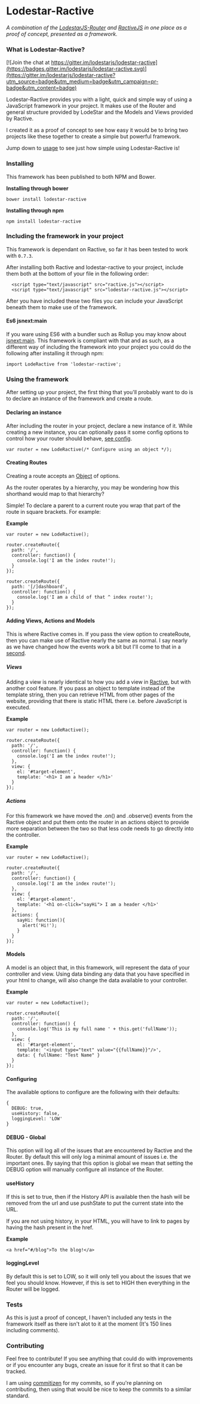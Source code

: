 Lodestar-Ractive
==
_A combination of the [LodestarJS-Router](https://github.com/lodestarjs/lodestar-router) and [RactiveJS](https://github.com/ractivejs/ractive) in one place as a proof of concept, presented as a framework._

### What is Lodestar-Ractive?

[![Join the chat at https://gitter.im/lodestarjs/lodestar-ractive](https://badges.gitter.im/lodestarjs/lodestar-ractive.svg)](https://gitter.im/lodestarjs/lodestar-ractive?utm_source=badge&utm_medium=badge&utm_campaign=pr-badge&utm_content=badge)

Lodestar-Ractive provides you with a light, quick and simple way of using a JavaScript framework in your project. It makes use of the Router and general structure provided by LodeStar and the Models and Views provided by Ractive.

I created it as a proof of concept to see how easy it would be to bring two projects like these together to create a simple but powerful framework.

Jump down to [usage](#Using-the-framework) to see just how simple using Lodestar-Ractive is!

### Installing

This framework has been published to both NPM and Bower.

**Installing through bower**
```
bower install lodestar-ractive
````
**Installing through npm**
```
npm install lodestar-ractive
```

### Including the framework in your project

This framework is dependant on Ractive, so far it has been tested to work with `0.7.3`.

After installing both Ractive and lodestar-ractive to your project, include them both at the bottom of your file in the following order:
```
  <script type="text/javascript" src="ractive.js"></script>
  <script type="text/javascript" src="lodestar-ractive.js"></script>
```

After you have included these two files you can include your JavaScript beneath them to make use of the framework.

#### Es6 jsnext:main
If you ware using ES6 with a bundler such as Rollup you may know about [jsnext:main](https://github.com/rollup/rollup/wiki/jsnext:main). This framework is compliant with that and as such, as a different way of including the framework into your project you could do the following after installing it through npm:

```
import LodeRactive from 'lodestar-ractive';
```

### Using the framework

After setting up your project, the first thing that you'll probably want to do is to declare an instance of the framework and create a route.

#### Declaring an instance

After including the router in your project, declare a new instance of it. While creating a new instance, you can optionally pass it some config options to control how your router should behave, [see config](#configuring).

```
var router = new LodeRactive(/* Configure using an object */);
```

#### Creating Routes

Creating a route accepts an [Object](#An-object) of options.

As the router operates by a hierarchy, you may be wondering how this shorthand would map to that hierarchy?

Simple! To declare a parent to a current route you wrap that part of the route in square brackets. For example:

**Example**
```
var router = new LodeRactive();

router.createRoute({
  path: '/',
  controller: function() {
    console.log('I am the index route!');
  }
});

router.createRoute({
  path: '[/]dashboard',
  controller: function() {
    console.log('I am a child of that ^ index route!');
  }
});

```

#### Adding Views, Actions and Models

This is where Ractive comes in. If you pass the view option to createRoute, then you can make use of Ractive nearly the same as normal. I say nearly as we have changed how the events work a bit but I'll come to that in a [second](#actions).

##### Views

Adding a view is nearly identical to how you add a view in [Ractive](http://docs.ractivejs.org/latest/get-started), but with another cool feature. If you pass an object to template instead of the template string, then you can retrieve HTML from other pages of the website, providing that there is static HTML there i.e. before JavaScript is executed.

**Example**
```
var router = new LodeRactive();

router.createRoute({
  path: '/',
  controller: function() {
    console.log('I am the index route!');
  },
  view: {
    el: '#target-element',
    template: '<h1> I am a header </h1>'
  }
});
```

##### Actions

For this framework we have moved the .on() and .observe() events from the Ractive object and put them onto the router in an actions object to provide more separation between the two so that less code needs to go directly into the controller.

**Example**
```
var router = new LodeRactive();

router.createRoute({
  path: '/',
  controller: function() {
    console.log('I am the index route!');
  },
  view: {
    el: '#target-element',
    template: '<h1 on-click="sayHi"> I am a header </h1>'
  },
  actions: {
    sayHi: function(){
      alert('Hi!');
    }
  }
});
```

#### Models

A model is an object that, in this framework, will represent the data of your controller and view. Using data binding any data that you have specified in your html to change, will also change the data available to your controller.

**Example**
```
var router = new LodeRactive();

router.createRoute({
  path: '/',
  controller: function() {
    console.log('This is my full name ' + this.get('fullName'));
  },
  view: {
    el: '#target-element',
    template: '<input type="text" value="{{fullName}}"/>',
    data: { fullName: "Test Name" }
  }
});
```

#### Configuring

The available options to configure are the following with their defaults:

```
{
  DEBUG: true,
  useHistory: false,
  loggingLevel: 'LOW'
}
```

#### DEBUG - Global

This option will log all of the issues that are encountered by Ractive and the Router. By default this will only log a minimal amount of issues i.e. the important ones. By saying that this option is global we mean that setting the DEBUG option will manually configure all instance of the Router.

#### useHistory

If this is set to true, then if the History API is available then the hash will be removed from the url and use pushState to put the current state into the URL.

If you are not using history, in your HTML, you will have to link to pages by having the hash present in the href.

**Example**
```
<a href="#/blog">To the blog!</a>
```

#### loggingLevel

By default this is set to LOW, so it will only tell you about the issues that we feel you should know. However, if this is set to HIGH then everything in the Router will be logged.


### Tests

As this is just a proof of concept, I haven't included any tests in the framework itself as there isn't alot to it at the moment (It's 150 lines including comments).

### Contributing

Feel free to contribute! If you see anything that could do with improvements or if you encounter any bugs, create an issue for it first so that it can be tracked.

I am using [commitizen](https://commitizen.github.io/cz-cli/) for my commits, so if you're planning on contributing, then using that would be nice to keep the commits to a similar standard.